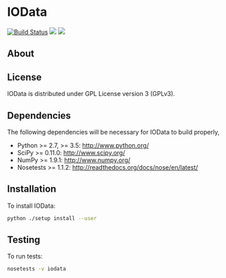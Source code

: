 IOData
======
[![Build Status](https://travis-ci.org/theochem/iodata.svg?branch=master)](https://travis-ci.org/theochem/iodata)
<a href='https://docs.python.org/2.7/'><img src='https://img.shields.io/badge/python-2.7-blue.svg'></a>
<a href='https://docs.python.org/3.5/'><img src='https://img.shields.io/badge/python-3.5-blue.svg'></a>


About
-----


License
-------

IOData is distributed under GPL License version 3 (GPLv3).


Dependencies
------------

The following dependencies will be necessary for IOData to build properly,

* Python >= 2.7, >= 3.5: http://www.python.org/
* SciPy >= 0.11.0: http://www.scipy.org/
* NumPy >= 1.9.1: http://www.numpy.org/
* Nosetests >= 1.1.2: http://readthedocs.org/docs/nose/en/latest/


Installation
------------

To install IOData:

```bash
python ./setup install --user
```


Testing
-------

To run tests:

```bash
nosetests -v iodata
```
